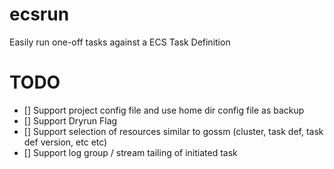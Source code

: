 # ecsrun
Easily run one-off tasks against a ECS Task Definition

# TODO

- [] Support project config file and use home dir config file as backup
- [] Support Dryrun Flag
- [] Support selection of resources similar to gossm (cluster, task def, task def version, etc etc)
- [] Support log group / stream tailing of initiated task
